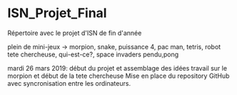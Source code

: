 # ISN_Projet_Final
Répertoire avec le projet d'ISN de fin d'année

plein de mini-jeux
-> morpion, snake, puissance 4, pac man, tetris, robot tete chercheuse, qui-est-ce?, space invaders
pendu,pong

mardi 26 mars 2019: début du projet et assemblage des idées
travail sur le morpion et début de la tete chercheuse
Mise en place du repository GitHub avec syncronisation entre les ordinateurs.
